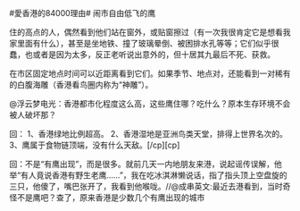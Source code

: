 #愛香港的84000理由# 闹市自由低飞的鹰

住的高点的人，偶然看到他们站在窗外，或贴窗擦过（有一次我很肯定它是想看我家里面有什么），甚至是坐地铁、撞了玻璃晕倒、被困排水孔等等；它们似乎很蠢，也或者是因为太多，反正老听说出意外的，但十居其九最后不死、获救。

在市区固定地点时间可以近距离看到它们。如果季节、地点对，还能看到一对稀有的白腹海雕（香港看鸟圈内称为“神雕”）。
         
@浮云梦电光：香港都市化程度这么高，这些鹰住哪？吃什么？原本生存环境不会被人破坏那？

回：
1、香港绿地比例超高。
2、香港湿地是亚洲鸟类天堂，排得上世界名次的。
3、鹰属于食物链顶端，没有什么天敌。[/cp][cp]


回：不是“有鹰出现”，而是很多。就前几天一内地朋友来港，说起谣传误解，他举“有人竟说香港有野生老鹰……”，我在吃冰淇淋懒说话，指了指头顶上空盘旋的三只，他傻了，嘴巴张开了，我看到他喉咙。//@成串英文:最近去港看到，当时奇怪不是鹰吧？查了，原来香港是少数几个有鹰出现的城市
